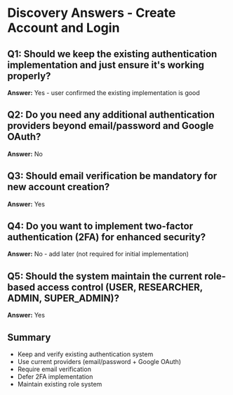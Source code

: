 # Discovery Answers - Create Account and Login

## Q1: Should we keep the existing authentication implementation and just ensure it's working properly?
**Answer:** Yes - user confirmed the existing implementation is good

## Q2: Do you need any additional authentication providers beyond email/password and Google OAuth?
**Answer:** No

## Q3: Should email verification be mandatory for new account creation?
**Answer:** Yes

## Q4: Do you want to implement two-factor authentication (2FA) for enhanced security?
**Answer:** No - add later (not required for initial implementation)

## Q5: Should the system maintain the current role-based access control (USER, RESEARCHER, ADMIN, SUPER_ADMIN)?
**Answer:** Yes

## Summary
- Keep and verify existing authentication system
- Use current providers (email/password + Google OAuth)
- Require email verification
- Defer 2FA implementation
- Maintain existing role system